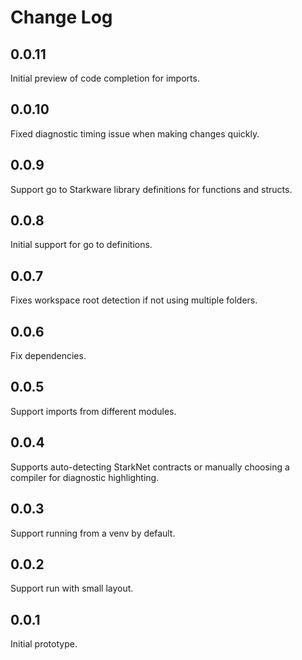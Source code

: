 # Change Log

## 0.0.11

Initial preview of code completion for imports.

## 0.0.10

Fixed diagnostic timing issue when making changes quickly.

## 0.0.9

Support go to Starkware library definitions for functions and structs.

## 0.0.8

Initial support for go to definitions.

## 0.0.7

Fixes workspace root detection if not using multiple folders.

## 0.0.6

Fix dependencies.

## 0.0.5

Support imports from different modules.

## 0.0.4

Supports auto-detecting StarkNet contracts or manually choosing a compiler for diagnostic highlighting.

## 0.0.3

Support running from a venv by default.

## 0.0.2

Support run with small layout.

## 0.0.1

Initial prototype.